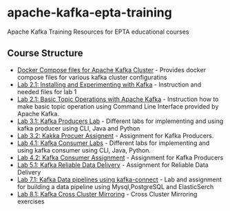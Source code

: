# apache-kafka-epta-training
Apache Kafka Training Resources for EPTA educational courses

## Course Structure

  * [Docker Compose files for Apache Kafka Cluster](docker-compose-files/README.md) - Provides docker compose files for various kafka cluster configuratins
  * [Lab 2.1: Installing and Experimenting with Kafka](session-two-lab/README.md) - Instruction and needed files for lab 1
  * [Lab 2.1: Basic Topic Operations with Apache Kafka](session-two-lab2/README.md) - Instruction how to make basic topic operation using Command Line Interface provided by Apache Kafka. 
  * [Lab 3.1: Kafka Producers Lab](session-three-lab1/README.md) - Different labs for implementing and using kafka producer using CLI, Java and Python
  * [Lab 3.2: Kakka Procuer Assignent](session-three-lab2/advanced-kafka-producer-assignment/README.md) - Assignment for Kafka Producers.
  * [Lab 4.1: Kafka Consumer Labs](session-four-lab1/README.md) - Different labs for implementing and using kafka consumer using CLI, Java, Python. 
  * [Lab 4.2: Kafka Consumer Assignment](session-four-lab2/kafka-consumer-assignment/README.md) - Assignment for Kafka Producers
  * [Lab 5.1: Kafka Reliable Data Delivery](session-five-lab1/README.md) - Assignment for Reliable Data Delivery
  * [Lab 7.1: Kafka Data pipelines using kafka-connect](session-seven-lab/README.md) - Lab and assignment for building a data pipeline using Mysql,PostgreSQL and ElasticSerch
  * [Lab 8.1: Kafka Cross Cluster Mirroring](session-eight-lab/README.md) - Cross Cluster Mirroring exercises
